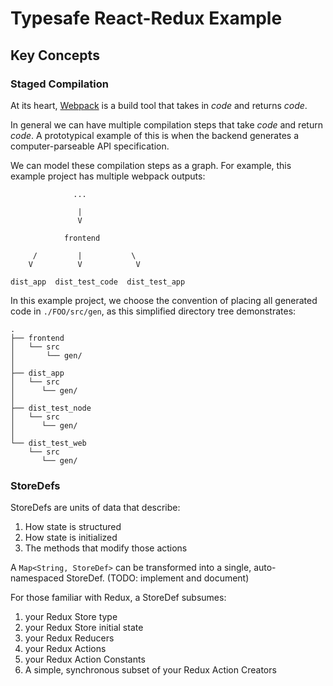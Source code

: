 # Typesafe React-Redux Example

## Key Concepts

### Staged Compilation

At its heart, [Webpack](https://webpack.js.org/) is a build tool that takes in *code* and returns *code*.

In general we can have multiple compilation steps that take *code* and return *code*. A prototypical example of this is when the backend generates a computer-parseable API specification.

We can model these compilation steps as a graph. For example, this example project has multiple webpack outputs:

```
              ...

               |
               V

            frontend

     /         |           \
    V          V            V

dist_app  dist_test_code  dist_test_app

```

In this example project, we choose the convention of placing all generated code in `./FOO/src/gen`, as this simplified directory tree demonstrates:


```
.
├── frontend
│   └── src
│       └── gen/
│
├── dist_app
│   └── src
│      └── gen/
│
├── dist_test_node
│   └── src
│      └── gen/
│
└── dist_test_web
    └── src
       └── gen/
```

### StoreDefs

StoreDefs are units of data that describe:
1. How state is structured
2. How state is initialized
3. The methods that modify those actions

A `Map<String, StoreDef>` can be transformed into a single, auto-namespaced StoreDef. (TODO: implement and document)

For those familiar with Redux, a StoreDef subsumes:
1. your Redux Store type
2. your Redux Store initial state
3. your Redux Reducers
4. your Redux Actions
5. your Redux Action Constants
6. A simple, synchronous subset of your Redux Action Creators
